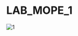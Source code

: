 # LAB_MOPE_1
![1](https://user-images.githubusercontent.com/54996000/107746785-147bbf00-6d1f-11eb-8f7f-ec731c731137.png)
